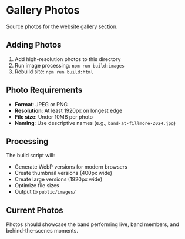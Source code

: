 # Gallery Photos

Source photos for the website gallery section.

## Adding Photos

1. Add high-resolution photos to this directory
2. Run image processing: `npm run build:images`
3. Rebuild site: `npm run build:html`

## Photo Requirements

- **Format**: JPEG or PNG
- **Resolution**: At least 1920px on longest edge
- **File size**: Under 10MB per photo
- **Naming**: Use descriptive names (e.g., `band-at-fillmore-2024.jpg`)

## Processing

The build script will:
- Generate WebP versions for modern browsers
- Create thumbnail versions (400px wide)
- Create large versions (1920px wide)
- Optimize file sizes
- Output to `public/images/`

## Current Photos

Photos should showcase the band performing live, band members, and behind-the-scenes moments.